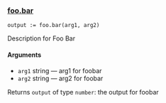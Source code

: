 ### [foo.bar](https://example.com)

```rego
output := foo.bar(arg1, arg2)
```

Description for Foo Bar


#### Arguments

- `arg1` string — arg1 for foobar
- `arg2` string — arg2 for foobar


Returns `output` of type `number`: the output for foobar

